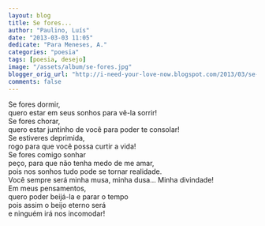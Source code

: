 ```yaml
---
layout: blog
title: Se fores...
author: "Paulino, Luís"
date: "2013-03-03 11:05"
dedicate: "Para Meneses, A."
categories: "poesia"
tags: [poesia, desejo]
image: "/assets/album/se-fores.jpg"
blogger_orig_url: "http://i-need-your-love-now.blogspot.com/2013/03/se-fores.html"
comments: false
---
```

Se fores dormir,\
quero estar em seus sonhos para vê-la sorrir!\
Se fores chorar,\
quero estar juntinho de você para poder te consolar!\
Se estiveres deprimida,\
rogo para que você possa curtir a vida!\
Se fores comigo sonhar\
peço, para que não tenha medo de me amar,\
pois nos sonhos tudo pode se tornar realidade.\
Você sempre será minha musa, minha dusa... Minha divindade!\
Em meus pensamentos,\
quero poder beijá-la e parar o tempo\
pois assim o beijo eterno será\
e ninguém irá nos incomodar!
